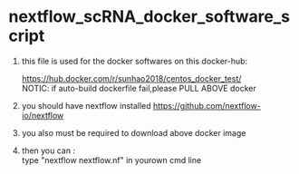 # nextflow_scRNA_docker_software_script 
1. this file is used for the docker softwares on this docker-hub:  
   
   https://hub.docker.com/r/sunhao2018/centos_docker_test/    
   NOTIC: if auto-build dockerfile fail,please PULL ABOVE docker 
2. you should have nextflow installed https://github.com/nextflow-io/nextflow  
3. you also must be required to download above docker image  
4. then you can :  
   type "nextflow nextflow.nf" in yourown cmd line  
